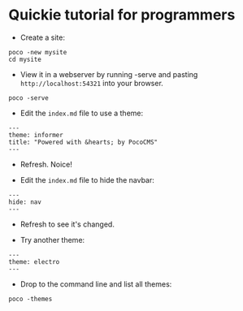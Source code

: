 # Quickie tutorial for programmers

* Create a site:

```
poco -new mysite
cd mysite

```

* View it in a webserver by running -serve and pasting
`http://localhost:54321` into your browser.

```
poco -serve
```

* Edit the `index.md` file to use a theme:

```
---
theme: informer
title: "Powered with &hearts; by PocoCMS"
---
```

* Refresh. Noice!

* Edit the `index.md` file to hide the navbar:

```
---
hide: nav
---
```

* Refresh to see it's changed.

* Try another theme:

```
---
theme: electro 
---
```

* Drop to the command line and list all themes:

```
poco -themes
```


